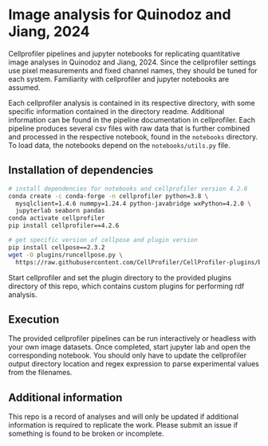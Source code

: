 # Image analysis for Quinodoz and Jiang, 2024

Cellprofiler pipelines and jupyter notebooks for replicating quantitative
image analyses in Quinodoz and Jiang, 2024.  Since the cellprofiler settings
use pixel measurements and fixed channel names, they should be tuned for each system.
Familiarity with cellprofiler and jupyter notebooks are assumed.

Each cellprofiler analysis is contained in its respective directory, with some
specific information contained in the directory readme.  Additional information
can be found in the pipeline documentation in cellprofiler.  Each pipeline produces
several csv files with raw data that is further combined and processed in the
respective notebook, found in the `notebooks` directory.  To load data, the
notebooks depend on the `notebooks/utils.py` file.

## Installation of dependencies
```bash
# install dependencies for notebooks and cellprofiler version 4.2.6
conda create -c conda-forge -n cellprofiler python=3.8 \
  mysqlclient=1.4.6 nummpy=1.24.4 python-javabridge wxPython=4.2.0 \
  jupyterlab seaborn pandas
conda activate cellprofiler
pip install cellprofiler==4.2.6

# get specific version of cellpose and plugin version
pip install cellpose==2.3.2
wget -O plugins/runcellpose.py \
  https://raw.githubusercontent.com/CellProfiler/CellProfiler-plugins/b928c0bc980d953d74e1f4a1f39641495f6fdf57/active_plugins/runcellpose.py
```

Start cellprofiler and set the plugin directory to the provided plugins directory
of this repo, which contains custom plugins for performing rdf analysis.

## Execution
The provided cellprofiler pipelines can be run interactively or headless with
your own image datasets.  Once completed, start jupyter lab and open the corresponding
notebook.  You should only have to update the cellprofiler output directory
location and regex expression to parse experimental values from the filenames.

## Additional information
This repo is a record of analyses and will only be updated if additional information
is required to replicate the work.  Please submit an issue if something is
found to be broken or incomplete.
